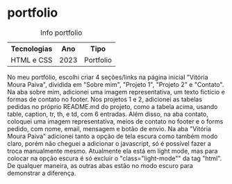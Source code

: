 # portfolio

<table>
  <caption>
    Info portfolio
  </caption>
  <tr>
    <th>Tecnologias</th>
    <th>Ano</th>
    <th>Tipo</th>
  </tr>
  <tr>
    <td>HTML e CSS</td>
    <td>2023</td>
    <td>Portfolio</td>
  </tr>
</table>


 No meu portfólio, escolhi criar 4 seções/links na página inicial "Vitória Moura Paiva", dividida em "Sobre mim", "Projeto 1", "Projeto 2" e "Contato". Na aba sobre mim, adicionei uma imagem representativa, um texto fictício e formas de contato no footer. Nos projetos 1 e 2, adicionei as tabelas pedidas no próprio README.md do projeto, como a tabela acima, usando table, caption, tr, th, e td, com 6 entradas. Além disso, na aba contato, coloquei uma imagem representativa, meios de contato no footer e o forms pedido, com nome, email, mensagem e botão de envio.
 Na aba "Vitória Moura Paiva" adicionei tanto a opção de tela escura como também modo claro, porém não cheguei a adicionar o javascript, só é possível fazer a troca manualmente mesmo. Atualmente ela está em light mode, mas para colocar na opção escura é só excluir o "class="light-mode"" da tag "html". De qualquer maneira, as outras abas estão no modo escuro para demonstrar a diferença.

